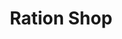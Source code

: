 ---
title: "Ration Shop"
url: /kodungallur/ration-shop-chandapura-kottapuram-bypass/
shop: Lebensmittel
---
